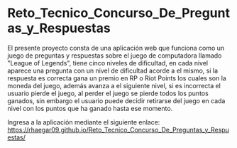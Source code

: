 # Reto_Tecnico_Concurso_De_Preguntas_y_Respuestas

El presente proyecto consta de una aplicación web que funciona como un juego de preguntas y respuestas sobre el juego de computadora llamado "League of Legends", tiene cinco niveles de dificultad, en cada nivel aparece una pregunta con un nivel de dificultad acorde a el mismo, si la respuesta es correcta gana un premio en RP o Riot Points los cuales son la moneda del juego, además avanza a el siguiente nivel, si es incorrecta el usuario pierde el juego, al perder el juego se pierde todos los puntos ganados, sin embargo el usuario puede decidir retirarse del juego en cada nivel con los puntos que ha ganado hasta ese momento.

Ingresa a la aplicación mediante el siguiente enlace: 
https://rhaegar09.github.io/Reto_Tecnico_Concurso_De_Preguntas_y_Respuestas/
